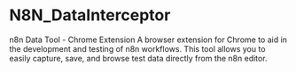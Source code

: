 # N8N_DataInterceptor
n8n Data Tool - Chrome Extension A browser extension for Chrome to aid in the development and testing of n8n workflows. This tool allows you to easily capture, save, and browse test data directly from the n8n editor.
